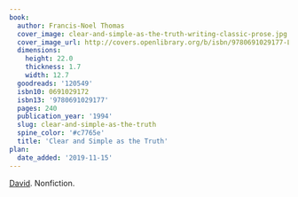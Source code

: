 ```yaml
---
book:
  author: Francis-Noel Thomas
  cover_image: clear-and-simple-as-the-truth-writing-classic-prose.jpg
  cover_image_url: http://covers.openlibrary.org/b/isbn/9780691029177-L.jpg
  dimensions:
    height: 22.0
    thickness: 1.7
    width: 12.7
  goodreads: '120549'
  isbn10: 0691029172
  isbn13: '9780691029177'
  pages: 240
  publication_year: '1994'
  slug: clear-and-simple-as-the-truth
  spine_color: '#c7765e'
  title: 'Clear and Simple as the Truth'
plan:
  date_added: '2019-11-15'
---
```


[David](https://twitter.com/DRMacIver/status/1247491920831688705). Nonfiction.
